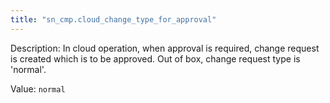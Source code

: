 ```yaml
---
title: "sn_cmp.cloud_change_type_for_approval"
---
```


Description: In cloud operation, when approval is required, change request is created which is to be approved. Out of box, change request type is 'normal'. 

Value: `normal`